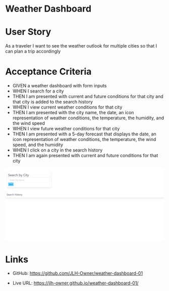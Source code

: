 # Weather Dashboard

# User Story
As a traveler
I want to see the weather outlook for multiple cities
so that I can plan a trip accordingly
# Acceptance Criteria
- GIVEN a weather dashboard with form inputs
- WHEN I search for a city
- THEN I am presented with current and future conditions for that city and that city is added to the search history
- WHEN I view current weather conditions for that city
- THEN I am presented with the city name, the date, an icon representation of weather conditions, the temperature, the humidity, and the wind speed
- WHEN I view future weather conditions for that city
- THEN I am presented with a 5-day forecast that displays the date, an icon representation of weather conditions, the temperature, the wind speed, and the humidity
- WHEN I click on a city in the search history
- THEN I am again presented with current and future conditions for that city

<img src="assets\Weather-Dashboard.png">

# Links
* GitHub: https://github.com/JLH-Owner/weather-dashboard-01

* Live URL: https://jlh-owner.github.io/weather-dashboard-01/
 